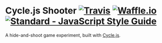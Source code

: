 # Cycle.js Shooter [![Travis](https://img.shields.io/travis/yarom-and-shahar/cyclejs-shooter.svg)](https://travis-ci.org/yarom-and-shahar/cyclejs-shooter) [![Waffle.io](https://img.shields.io/waffle/label/evancohen/smart-mirror/in%20progress.svg)](https://waffle.io/yarom-and-shahar/cyclejs-shooter) [![Standard - JavaScript Style Guide](https://img.shields.io/badge/code%20style-standard-brightgreen.svg)](http://standardjs.com/)

A hide-and-shoot game experiment, built with [Cycle.js](https://cycle.js.org/).
